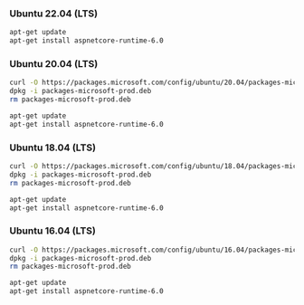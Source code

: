 ﻿### Ubuntu 22.04 (LTS)

```bash
apt-get update
apt-get install aspnetcore-runtime-6.0
```

### Ubuntu 20.04 (LTS)

```bash
curl -O https://packages.microsoft.com/config/ubuntu/20.04/packages-microsoft-prod.deb
dpkg -i packages-microsoft-prod.deb
rm packages-microsoft-prod.deb
```

```bash
apt-get update
apt-get install aspnetcore-runtime-6.0
```

### Ubuntu 18.04 (LTS)

```bash
curl -O https://packages.microsoft.com/config/ubuntu/18.04/packages-microsoft-prod.deb
dpkg -i packages-microsoft-prod.deb
rm packages-microsoft-prod.deb
```

```bash
apt-get update
apt-get install aspnetcore-runtime-6.0
```

### Ubuntu 16.04 (LTS)

```bash
curl -O https://packages.microsoft.com/config/ubuntu/16.04/packages-microsoft-prod.deb
dpkg -i packages-microsoft-prod.deb
rm packages-microsoft-prod.deb
```

```bash
apt-get update
apt-get install aspnetcore-runtime-6.0
```
